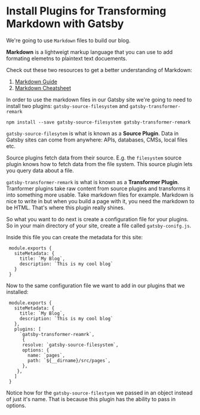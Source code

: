 # Install Plugins for Transforming Markdown with Gatsby

We're going to use `Markdown` files to build our blog.

**Markdown** is a lightweigt markup language that you can use to add formating elemetns to plaintext text docuements. 

Check out these two resources to get a better understanding of Markdown:

  1. [Markdown Guide](https://www.markdownguide.org/getting-started)
  2. [Markdown Cheatsheet](https://github.com/adam-p/markdown-here/wiki/Markdown-Cheatsheet)

In order to use the markdown files in our Gatsby site we're going to need to install two plugins: `gatsby-source-filesystem` and `gatsby-transformer-remark`

`npm install --save gatsby-source-filesystem gatsby-transformer-remark`

`gatsby-source-filesytem` is what is known as a **Source Plugin**. Data in Gatsby sites can come from anywhere: APIs, databases, CMSs, local files etc.

Source plugins fetch data from their source. E.g. the `filesystem` source plugin knows how to fetch data from the file system. This source plugin lets you query data about a file. 

`gatsby-transformer-remark` is what is known as a **Transformer Plugin**. Tranformer plugins take raw content from source plugins and transforms it into something more usable. Take markdown files for example. Markdown is nice to write in but when you build a page with it, you need the markdown to be HTML. That's where this plugin really shines.

So what you want to do next is create a configuration file for your plugins. So in your main directory of your site, create a file called `gatsby-conifg.js`.

Inside this file you can create the metadata for this site:

```JS
 module.exports {
   siteMetadata: {
     title: `My Blog`,
     description: `This is my cool blog`
   }
 }
```
Now to the same configuration file we want to add in our plugins that we installed:

```JS
 module.exports {
   siteMetadata: {
     title: `My Blog`,
     description: `This is my cool blog`
   },
   plugins: [
     `gatsby-transformer-reamrk`,
      {
      resolve: `gatsby-source-filesystem`,
      options: {
        name: `pages`,
        path: `${__dirname}/src/pages`,
      },
    },
   ]
 }
```
Notice how for the `gatsby-source-filestyem` we passed in an object instead of just it's name. That is because this plugin has the ability to pass in options.